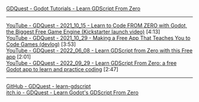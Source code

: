 
[GDQuest - Godot Tutorials - Learn GDScript From Zero](https://gdquest.com/tutorial/godot/learning-paths/learn-gdscript-from-zero/)  

---

[YouTube - GDQuest - 2021\_10\_15 - Learn to Code FROM ZERO with Godot, the Biggest Free Game Engine (Kickstarter launch video)](https://youtu.be/_G7jbafLdv0) [4:13]  
[YouTube - GDQuest - 2021\_10\_29 - Making a Free App That Teaches You to Code Games (devlog)](https://youtu.be/Ubn-W_uZDhs) [3:53]  
[YouTube - GDQuest - 2022\_06\_08 - Learn GDScript from Zero with this Free app](https://youtu.be/ClU1WqQfCZM) [2:01]  
[YouTube - GDQuest - 2022\_09\_29 - Learn GDScript From Zero: a free Godot app to learn and practice coding](https://youtu.be/GmWZ19Uw77o) [2:47]  

---

[GitHub - GDQuest - learn-gdscript](https://github.com/GDQuest/learn-gdscript)  
[itch.io - GDQuest - Learn Godot's GDScript From Zero](https://gdquest.itch.io/learn-godot-gdscript)  

